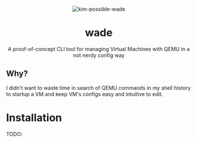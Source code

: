 <p align="center"><img src="https://media1.tenor.com/m/FUHWFmVQiMkAAAAd/wade-kim-possible.gif" alt="kim-possible-wade"></p>
<h1 align="center">wade</h1>
<p align="center">A proof-of-concept CLI tool for managing Virtual Machines with QEMU in a not nerdy config way</p>

## Why?
I didn't want to waste time in search of QEMU commands in my shell history to startup a VM and keep VM's configs easy and intuitive to edit.

# Installation
TODO:
